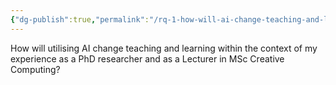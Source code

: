 ```yaml
---
{"dg-publish":true,"permalink":"/rq-1-how-will-ai-change-teaching-and-learning/"}
---
```


How will utilising AI change teaching and learning within the context of my experience as a PhD researcher and as a Lecturer in MSc Creative Computing?
